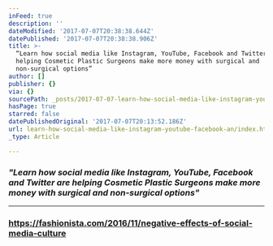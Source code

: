 ```yaml
---
inFeed: true
description: ''
dateModified: '2017-07-07T20:38:38.644Z'
datePublished: '2017-07-07T20:38:38.906Z'
title: >-
  “Learn how social media like Instagram, YouTube, Facebook and Twitter are
  helping Cosmetic Plastic Surgeons make more money with surgical and
  non-surgical options”
author: []
publisher: {}
via: {}
sourcePath: _posts/2017-07-07-learn-how-social-media-like-instagram-youtube-facebook-an.md
hasPage: true
starred: false
datePublishedOriginal: '2017-07-07T20:13:52.186Z'
url: learn-how-social-media-like-instagram-youtube-facebook-an/index.html
_type: Article

---
```

### _"Learn how social media like Instagram, YouTube, Facebook and Twitter are helping Cosmetic Plastic Surgeons make more money with surgical and non-surgical options"_

---

### https://fashionista.com/2016/11/negative-effects-of-social-media-culture